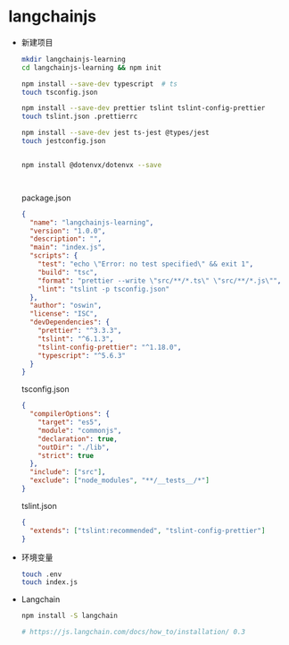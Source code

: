 # langchainjs







- 新建项目

  ```bash
  mkdir langchainjs-learning 
  cd langchainjs-learning && npm init
  
  npm install --save-dev typescript  # ts
  touch tsconfig.json
  
  npm install --save-dev prettier tslint tslint-config-prettier
  touch tslint.json .prettierrc
  
  npm install --save-dev jest ts-jest @types/jest
  touch jestconfig.json
  
  
  npm install @dotenvx/dotenvx --save
  
  
  
  
  ```
  
  package.json
  
  ```json
  {
    "name": "langchainjs-learning",
    "version": "1.0.0",
    "description": "",
    "main": "index.js",
    "scripts": {
      "test": "echo \"Error: no test specified\" && exit 1",
      "build": "tsc",
      "format": "prettier --write \"src/**/*.ts\" \"src/**/*.js\"",
      "lint": "tslint -p tsconfig.json"
    },
    "author": "oswin",
    "license": "ISC",
    "devDependencies": {
      "prettier": "^3.3.3",
      "tslint": "^6.1.3",
      "tslint-config-prettier": "^1.18.0",
      "typescript": "^5.6.3"
    }
  }
  
  ```
  
  tsconfig.json
  
  ```json
  {
    "compilerOptions": {
      "target": "es5",
      "module": "commonjs",
      "declaration": true,
      "outDir": "./lib",
      "strict": true
    },
    "include": ["src"],
    "exclude": ["node_modules", "**/__tests__/*"]
  }
  
  ```
  
  tslint.json
  
  ```json
  {
    "extends": ["tslint:recommended", "tslint-config-prettier"]
  }
  
  ```
  
  



- 环境变量

  ```bash
  touch .env
  touch index.js
  
  ```

  



- Langchain

  ```bash
  npm install -S langchain
  
  # https://js.langchain.com/docs/how_to/installation/ 0.3
  
  
  ```

  










































































































































